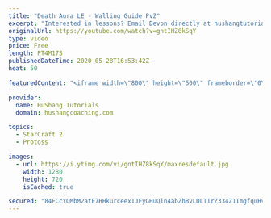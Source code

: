 ```yaml
---
title: "Death Aura LE - Walling Guide PvZ"
excerpt: "Interested in lessons? Email Devon directly at hushangtutorials@outlook.com ------------------------------------------------------------------------------------------------------- Want to support HuShang Tutorials directly? Patreon is a website where you can contribute a monthly donation that will help"
originalUrl: https://youtube.com/watch?v=gntIHZ8kSqY
type: video
price: Free
length: PT4M17S
publishedDateTime: 2020-05-28T16:53:42Z
heat: 50

featuredContent: "<iframe width=\"800\" height=\"500\" frameborder=\"0\" src=\"https://www.youtube.com/embed/gntIHZ8kSqY\" allow=\"accelerometer; autoplay; encrypted-media; gyroscope; picture-in-picture\" allowfullscreen></iframe>"

provider:
  name: HuShang Tutorials
  domain: hushangcoaching.com

topics:
  - StarCraft 2
  - Protoss

images:
  - url: https://i.ytimg.com/vi/gntIHZ8kSqY/maxresdefault.jpg
    width: 1280
    height: 720
    isCached: true

secured: "84FCcYOMbM2atE7HHkurceexIJFyGHuQin4abZhBvLDLTIrZ334Z1ImgfquHvJes1PvBTIs5Nz3aW09d7AfisamB5zNb9xKgiPXQgj18RxNQZA3lIZsuxCW6uh0d3Ty4Vg4YtgbvSyv1WhJFnsaXEuZNtqtxjsKehPywAl5W91m2g4UHC0kwvYDtd8/3qA1GLv8bhY8iM+bec3NVhxOXN31wt8bnwEtAi7rgt8Rs6YWVf9WFG4FME5ikS41W+4uZajFDVS0DBrDeNlMVus8eDEymig+sBv8zEcOMEOyVwck6IN9dhPARGjxYDwjKEUp9oD8mlobEPkhjIMBwgbLa9yRmhltl/Slgv8KV2HZqv43RZMfAW6UPMcu6DN5qEWawQOQpJjCv5Hi3N3DShNNo0ukO+sqzJ65vht+h/4kngwQ=;ES3di3in6L8xk8HWiXI3xw=="
---
```


